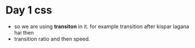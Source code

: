 # Day 1 css
- so we are using **transiton** in it. for example transition after kispar lagana hai then
 - transition ratio and then speed.